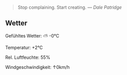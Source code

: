> Stop complaining. Start creating.
> &mdash; <cite>Dale Patridge</cite>

## Wetter

Gefühltes Wetter: ⛅️  -0°C

Temperatur: +2°C

Rel. Luftfeuchte: 55%

Windgeschwindigkeit: ↑0km/h	